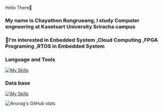 Hello There👋

### My name is Chayathon Rungrueang, I study Computer engneering at Kasetsart University Sriracha campus
### 🌱I'm interested in **Enbedded System** ,**Cloud Computing** ,**FPGA Programing** ,**RTOS in Embedded System**

### **Language and Tools**
[![My Skills](https://skillicons.dev/icons?i=c,cpp,js,html,css,java,docker,kubernetes,postman,arduino,linux,azure)](https://skillicons.dev)
### **Data base**
[![My Skills](https://skillicons.dev/icons?i=mongodb,mysql)](https://skillicons.dev)


![Anurag's GitHub stats](https://github-readme-stats.vercel.app/api?username=ThirdChyr&show_icons=true&theme=dark)


